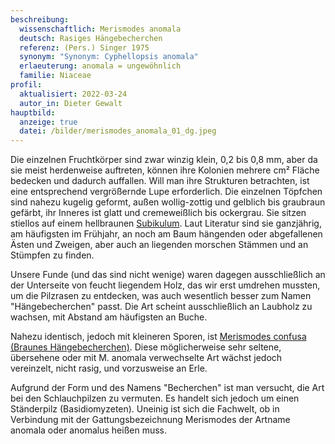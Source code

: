 ```yaml
---
beschreibung:
  wissenschaftlich: Merismodes anomala
  deutsch: Rasiges Hängebecherchen
  referenz: (Pers.) Singer 1975
  synonym: "Synonym: Cyphellopsis anomala"
  erlaeuterung: anomala = ungewöhnlich
  familie: Niaceae
profil:
  aktualisiert: 2022-03-24
  autor_in: Dieter Gewalt
hauptbild:
  anzeige: true
  datei: /bilder/merismodes_anomala_01_dg.jpeg
---
```

Die einzelnen Fruchtkörper sind zwar winzig klein, 0,2 bis 0,8 mm, aber da sie meist herdenweise auftreten, können ihre Kolonien mehrere cm² Fläche bedecken und dadurch auffallen. Will man ihre Strukturen betrachten, ist eine entsprechend vergrößernde Lupe erforderlich. Die einzelnen Töpfchen sind nahezu kugelig geformt, außen wollig-zottig und gelblich bis graubraun gefärbt, ihr Inneres ist glatt und cremeweißlich bis ockergrau. Sie sitzen stiellos auf einem hellbraunen [Subikulum](Subikulum "Glossar"). Laut Literatur sind sie ganzjährig, am häufigsten im Frühjahr, an noch am Baum hängenden oder abgefallenen Ästen und Zweigen, aber auch an liegenden morschen Stämmen und an Stümpfen zu finden.

Unsere Funde (und das sind nicht wenige) waren dagegen ausschließlich an der Unterseite von feucht liegendem Holz, das wir erst umdrehen mussten, um die Pilzrasen zu entdecken, was auch wesentlich besser zum Namen "Hängebecherchen" passt. Die Art scheint ausschließlich an Laubholz zu wachsen, mit Abstand am häufigsten an Buche.

Nahezu identisch, jedoch mit kleineren Sporen, ist [Merismodes confusa (Braunes Hängebecherchen)](/pilze/merismodes-confusa-braunes-hängebecherchen). Diese möglicherweise sehr seltene, übersehene oder mit M. anomala verwechselte Art wächst jedoch vereinzelt, nicht rasig, und vorzusweise an Erle. 

Aufgrund der Form und des Namens "Becherchen" ist man versucht, die Art bei den Schlauchpilzen zu vermuten. Es handelt sich jedoch um einen Ständerpilz (Basidiomyzeten). Uneinig ist sich die Fachwelt, ob in Verbindung mit der Gattungsbezeichnung Merismodes der Artname anomala oder anomalus heißen muss.